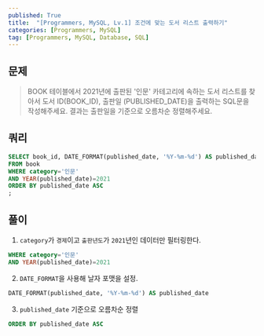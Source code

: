 ```yaml
---
published: True
title:  "[Programmers, MySQL, Lv.1] 조건에 맞는 도서 리스트 출력하기"
categories: [Programmers, MySQL]
tag: [Programmers, MySQL, Database, SQL]
---
```


## 문제

> BOOK 테이블에서 2021년에 출판된 '인문' 카테고리에 속하는 도서 리스트를 찾아서 도서 ID(BOOK_ID), 출판일 (PUBLISHED_DATE)을 출력하는 SQL문을 작성해주세요.
결과는 출판일을 기준으로 오름차순 정렬해주세요.


## 쿼리

```sql
SELECT book_id, DATE_FORMAT(published_date, '%Y-%m-%d') AS published_date
FROM book
WHERE category='인문'
AND YEAR(published_date)=2021
ORDER BY published_date ASC
;
```

## 풀이

1. ```category```가 ```경제```이고 ```출판년도```가  ```2021```년인 데이터만 필터링한다.  
```sql
WHERE category='인문'
AND YEAR(published_date)=2021
```

2. ```DATE_FORMAT```을 사용해 날자 포맷을 설정.
```sql
DATE_FORMAT(published_date, '%Y-%m-%d') AS published_date
```

3. ```published_date``` 기준으로 오름차순 정렬
```sql
ORDER BY published_date ASC
```